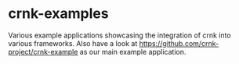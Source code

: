 # crnk-examples

Various example applications showcasing the integration of crnk into various frameworks.
Also have a look at https://github.com/crnk-project/crnk-example as our main example
application.
